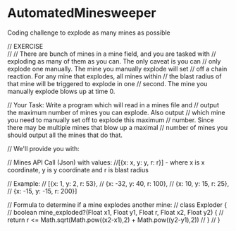 # AutomatedMinesweeper
Coding challenge to explode as many mines as possible

//  EXERCISE  
//
// There are bunch of mines in a mine field, and you are tasked with
// exploding as many of them as you can.  The only caveat is you can
// only explode one manually.  The mine you manually explode will set
// off a chain reaction.  For any mine that explodes, all mines within
// the blast radius of that mine will be triggered to explode in one
// second.  The mine you manually explode blows up at time 0.

// Your Task: Write a program which will read in a mines file and
// output the maximum number of mines you can explode.  Also output 
// which mine you need to manually set off to explode this maximum 
// number.  Since there may be multiple mines that blow up a maximal 
// number of mines you should output all the mines that do that.

// We'll provide you with:

// Mines API Call (Json) with values:
//[{x: x, y: y, r: r}] - where x is x coordinate, y is y coordinate and r is blast radius

// Example:
// [{x: 1, y: 2, r: 53},
// {x: -32, y: 40, r: 100},
// {x: 10, y: 15, r: 25},
// {x: -15, y: -15, r: 200}]

// Formula to determine if a mine explodes another mine:
// class Exploder {
//   boolean mine_exploded?(Float x1, Float y1, Float r, Float x2, Float y2) {
//     return r <= Math.sqrt(Math.pow((x2-x1),2) + Math.pow((y2-y1),2))
//   }
// }